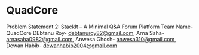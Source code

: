 # QuadCore
Problem Statement 2:
StackIt – A Minimal Q&A Forum Platform
Team Name- QuadCore
DEbtanu Roy- debtanuroy82@gmail.com,
Arna Saha- arnasaha0982@gmail.com,
Anwesa Ghosh- anwesa310@gmail.com,
Dewan Habib- dewanhabib2004@gmail.com
